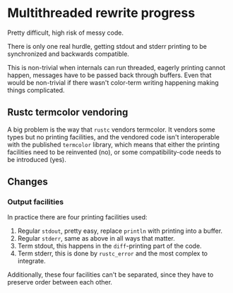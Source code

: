 # Multithreaded rewrite progress

Pretty difficult, high risk of messy code. 

There is only one real hurdle, getting stdout and stderr printing to be synchronized and backwards compatible.

This is non-trivial when internals can run threaded, eagerly printing cannot happen, messages have
to be passed back through buffers. Even that would be non-trivial if there wasn't color-term writing happening
making things complicated.

## Rustc termcolor vendoring

A big problem is the way that `rustc` vendors termcolor. It vendors some types but no printing facilities, 
and the vendored code isn't interoperable with the published `termcolor` library, which means that 
either the printing facilities need to be reinvented (no), or some compatibility-code needs to be introduced (yes).

## Changes

### Output facilities

In practice there are four printing facilities used:

1. Regular `stdout`, pretty easy, replace `println` with printing into a buffer.
2. Regular `stderr`, same as above in all ways that matter.
3. Term stdout, this happens in the `diff`-printing part of the code.
4. Term stderr, this is done by `rustc_error` and the most complex to integrate.

Additionally, these four facilities can't be separated, since they have to preserve order between each other.
